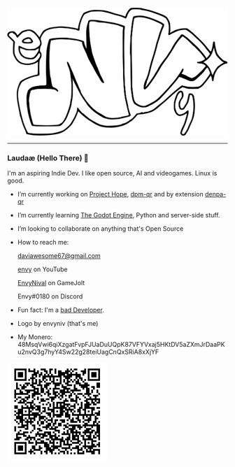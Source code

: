 ![my logo](envy.svg)

- - -

### Laudaæ (Hello There) 👋


I'm an aspiring Indie Dev. I like open source, AI and videogames.
Linux is good.

- I’m currently working on [Project Hope](Project-Hope), [dpm-qr](dpm-qr) and by extension [denpa-qr](denpa-qr)
- I’m currently learning [The Godot Engine](godotengine/godot), Python and server-side stuff.
- I’m looking to collaborate on anything that's Open Source
- How to reach me:

  daviawesome67@gmail.com

  [envy](https://www.youtube.com/channel/UCErwEdNhRLN10PUkJXOAbpQ) on YouTube

  [EnvyNival](https://gamejolt.com/@EnvyNival) on GameJolt

  Envy#0180 on Discord

- Fun fact: I'm a [bad Developer](https://imgur.com/a/YSIaJr3).

- Logo by envyniv (that's me)
- My Monero: 48MsqVwi6qiXzgatFvpFJUaDuUQpK87VFYVxaj5HKtDV5aZXmJrDaaPKu2nvQ3g7hyY4Sw22g28teiUagCnQxSRiA8xXjYF

![](Monero.png)
